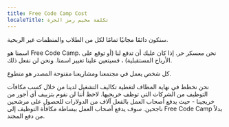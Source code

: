 ```yaml
---
title: Free Code Camp Cost
localeTitle: تكلفة مخيم رمز الحرة
---
```

سنكون دائمًا مجانيًا تمامًا لكل من الطلاب والمنظمات غير الربحية.

اسمنا هو Free Code Camp. نحن معسكر حر. إذا كان عليك أن تدفع لنا (أو توقع على الأرباح المستقبلية) ، فسيتعين علينا تغيير اسمنا. ونحن لن نفعل ذلك.

كل شخص يعمل في مجتمعنا ومشاريعنا مفتوحة المصدر هو متطوع.

نحن نخطط في نهاية المطاف لتغطية تكاليف التشغيل لدينا من خلال كسب مكافآت التوظيف من الشركات التي توظف خريجيها. لاحظ أننا لن نقوم بتزييف أي أجور من خريجينا - حيث يدفع أصحاب العمل بالفعل آلاف من الدولارات للحصول على مرشحين ناجحين. سوف يدفع أصحاب العمل ببساطة مكافأة التوظيف إلى Free Code Camp بدلاً من دفع المجند.